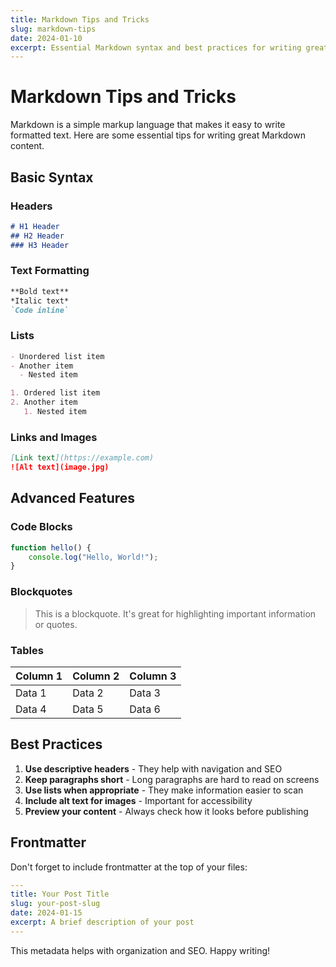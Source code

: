 ```yaml
---
title: Markdown Tips and Tricks
slug: markdown-tips
date: 2024-01-10
excerpt: Essential Markdown syntax and best practices for writing great content.
---
```


# Markdown Tips and Tricks

Markdown is a simple markup language that makes it easy to write formatted text. Here are some essential tips for writing great Markdown content.

## Basic Syntax

### Headers
```markdown
# H1 Header
## H2 Header
### H3 Header
```

### Text Formatting
```markdown
**Bold text**
*Italic text*
`Code inline`
```

### Lists
```markdown
- Unordered list item
- Another item
  - Nested item

1. Ordered list item
2. Another item
   1. Nested item
```

### Links and Images
```markdown
[Link text](https://example.com)
![Alt text](image.jpg)
```

## Advanced Features

### Code Blocks
```javascript
function hello() {
    console.log("Hello, World!");
}
```

### Blockquotes
> This is a blockquote. It's great for highlighting important information or quotes.

### Tables
| Column 1 | Column 2 | Column 3 |
|----------|----------|----------|
| Data 1   | Data 2   | Data 3   |
| Data 4   | Data 5   | Data 6   |

## Best Practices

1. **Use descriptive headers** - They help with navigation and SEO
2. **Keep paragraphs short** - Long paragraphs are hard to read on screens
3. **Use lists when appropriate** - They make information easier to scan
4. **Include alt text for images** - Important for accessibility
5. **Preview your content** - Always check how it looks before publishing

## Frontmatter

Don't forget to include frontmatter at the top of your files:

```yaml
---
title: Your Post Title
slug: your-post-slug
date: 2024-01-15
excerpt: A brief description of your post
---
```

This metadata helps with organization and SEO. Happy writing!
